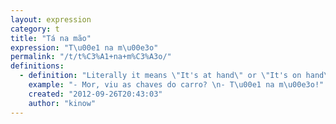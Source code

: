 ```yaml
---
layout: expression
category: t
title: "Tá na mão"
expression: "T\u00e1 na m\u00e3o"
permalink: "/t/t%C3%A1+na+m%C3%A3o/"
definitions:
  - definition: "Literally it means \"It's at hand\" or \"It's on hand\". But it is used in the same way as \"here it is\"."
    example: "- Mor, viu as chaves do carro? \n- T\u00e1 na m\u00e3o!"
    created: "2012-09-26T20:43:03"
    author: "kinow"
---
```


